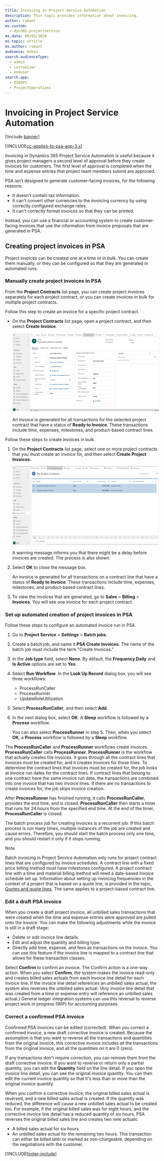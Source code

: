 ```yaml
---
title: Invoicing in Project Service Automation
description: This topic provides information about invoicing.
author: rumant
ms.custom: 
  - dyn365-projectservice
ms.date: 08/03/2020
ms.topic: article
ms.author: rumant
audience: Admin
search.audienceType: 
  - admin
  - customizer
  - enduser
search.app: 
  - D365PS
  - ProjectOperations
---
```




# Invoicing in Project Service Automation

[!include [banner](../includes/psa-now-project-operations.md)]

[!INCLUDE[cc-applies-to-psa-app-3.x](../includes/cc-applies-to-psa-app-3x.md)]

Invoicing in Dynamics 365 Project Service Automation is useful because it gives project managers a second level of approval before they create invoices for customers. The first level of approval is completed when the time and expense entries that project team members submit are approved.

PSA isn't designed to generate customer-facing invoices, for the following reasons:

- It doesn't contain tax information.
- It can't convert other currencies to the invoicing currency by using correctly configured exchange rates.
- It can't correctly format invoices so that they can be printed.

Instead, you can use a financial or accounting system to create customer-facing invoices that use the information from invoice proposals that are generated in PSA.

## Creating project invoices in PSA

Project invoices can be created one at a time or in bulk. You can create them manually, or they can be configured so that they are generated in automated runs.

### Manually create project invoices in PSA

From the **Project Contracts** list page, you can create project invoices separately for each project contract, or you can create invoices in bulk for multiple project contracts.

Follow this step to create an invoice for a specific project contract.

- On the **Project Contracts** list page, open a project contract, and then select **Create Invoice**.

    ![Creating project invoices for a specific project contract](media/CreateProjectInvoicesOneByOne.png)

    An invoice is generated for all transactions for the selected project contract that have a status of **Ready to Invoice**. These transactions include time, expenses, milestones, and product-based contract lines.

Follow these steps to create invoices in bulk.

1. On the **Project Contracts** list page, select one or more project contracts that you must create an invoice for, and then select **Create Project Invoices**.

    ![Creating project invoices in bulk](media/CreateProjectInvoicesBulk.png)

    A warning message informs you that there might be a delay before invoices are created. The process is also shown.

2. Select **OK** to close the message box.

    An invoice is generated for all transactions on a contract line that have a status of **Ready to Invoice**. These transactions include time, expenses, milestones, and product-based contract lines.

3. To view the invoices that are generated, go to **Sales** \> **Billing** \> **Invoices**. You will see one invoice for each project contract.

### Set up automated creation of project invoices in PSA

Follow these steps to configure an automated invoice run in PSA.

1. Go to **Project Service** \> **Settings** \> **Batch jobs**.
2. Create a batch job, and name it **PSA Create Invoices**. The name of the batch job must include the term "Create Invoices."
3. In the **Job type** field, select **None**. By default, the **Frequency Daily** and **Is Active** options are set to **Yes**.
4. Select **Run Workflow**. In the **Look Up Record** dialog box, you will see three workflows:

    - ProcessRunCaller
    - ProcessRunner
    - UpdateRoleUtilization

5. Select **ProcessRunCaller**, and then select **Add**.
6. In the next dialog box, select **OK**. A **Sleep** workflow is followed by a **Process** workflow.

    You can also select **ProcessRunner** in step 5. Then, when you select **OK**, a **Process** workflow is followed by a **Sleep** workflow.

The **ProcessRunCaller** and **ProcessRunner** workflows create invoices. **ProcessRunCaller** calls **ProcessRunner**. **ProcessRunner** is the workflow that actually creates the invoices. It goes through all the contract lines that invoices must be created for, and it creates invoices for those lines. To determine the contract lines that invoices must be created for, the job looks at invoice run dates for the contract lines. If contract lines that belong to one contract have the same invoice run date, the transactions are combined into one invoice that has two invoice lines. If there are no transactions to create invoices for, the job skips invoice creation.

After **ProcessRunner** has finished running, it calls **ProcessRunCaller**, provides the end time, and is closed. **ProcessRunCaller** then starts a timer that runs for 24 hours from the specified end time. At the end of the timer, **ProcessRunCaller** is closed.

The batch process job for creating invoices is a recurrent job. If this batch process is run many times, multiple instances of the job are created and cause errors. Therefore, you should start the batch process only one time, and you should restart it only if it stops running.

> [!NOTE]
> Batch invoicing in Project Service Automation only runs for project contract lines that are configured by invoice schedules. A contract line with a fixed price billing method must have milestones configured. A project contract line with a time and material billing method will need a date-based invoice schedule set up. Information about setting up invoicing frequencies in the context of a project that is based on a quote line, is provided in the topic, [Quotes and quote lines](basic-quote-lines.md#invoice-schedule). The same applies to a project-based contract line.      
 
### Edit a draft PSA invoice

When you create a draft project invoice, all unbilled sales transactions that were created when the time and expense entries were approved are pulled onto the invoice. You can make the following adjustments while the invoice is still in a draft stage:

- Delete or edit invoice line details.
- Edit and adjust the quantity and billing type.
- Directly add time, expense, and fees as transactions on the invoice. You can use this feature if the invoice line is mapped to a contract line that allows for these transaction classes.

Select **Confirm** to confirm an invoice. The Confirm action is a one-way action. When you select **Confirm**, the system makes the invoice read-only and creates billed sales actuals from each invoice line detail for each invoice line. If the invoice line detail references an unbilled sales actual, the system also reverses the unbilled sales actual. (Any invoice line detail that was created from a time or expense entry will reference an unbilled sales actual.) General ledger integration systems can use this reversal to reverse project work in progress (WIP) for accounting purposes.

### Correct a confirmed PSA invoice

Confirmed PSA invoices can be edited (corrected). When you correct a confirmed invoice, a new draft corrective invoice is created. Because the assumption is that you want to reverse all the transactions and quantities from the original invoice, this corrective invoice includes all the transactions from the original invoice, and all the quantities on it are 0 (zero).

If any transactions don't require correction, you can remove them from the draft corrective invoice. If you want to reverse or return only a partial quantity, you can edit the **Quantity** field on the line detail. If you open the invoice line detail, you can see the original invoice quantity. You can then edit the current invoice quantity so that it's less than or more than the original invoice quantity.

When you confirm a corrective invoice, the original billed sales actual is reversed, and a new billed sales actual is created. If the quantity was reduced, the difference will cause a new unbilled sales actual to be created too. For example, if the original billed sales was for eight hours, and the corrective invoice line detail has a reduced quantity of six hours, PSA reverses the original billed sales line and creates two new actuals:

- A billed sales actual for six hours.
- An unbilled sales actual for the remaining two hours. This transaction can either be billed later or marked as non-chargeable, depending on the negotiations with the customer.


[!INCLUDE[footer-include](../includes/footer-banner.md)]
